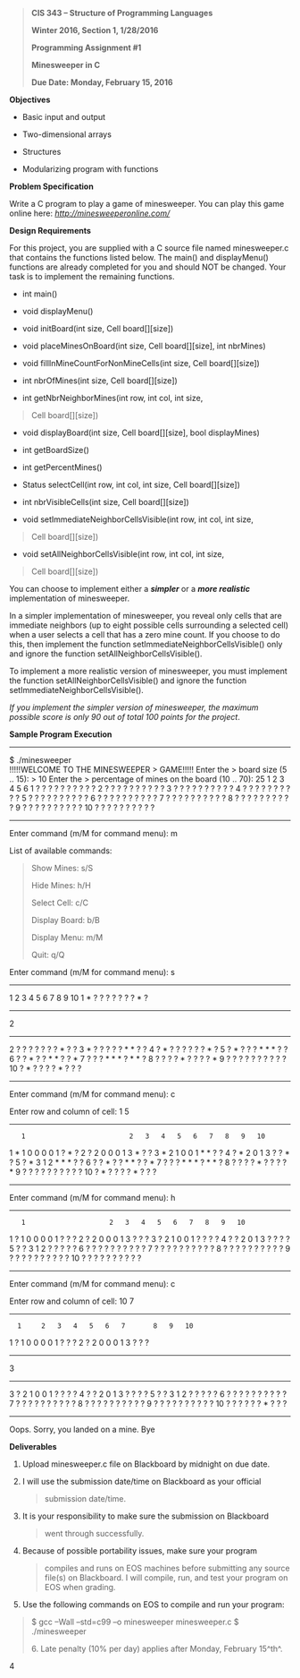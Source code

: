 > <span id="page1" class="anchor"></span>**CIS 343 – Structure of
> Programming Languages**
>
> **Winter 2016, Section 1, 1/28/2016**
>
> **Programming Assignment \#1**
>
> **Minesweeper in C**
>
> **Due Date: Monday, February 15, 2016**

**Objectives**

-   Basic input and output

-   Two-dimensional arrays

-   Structures

-   Modularizing program with functions

**Problem Specification**

Write a C program to play a game of minesweeper. You can play this game
online here: *http://minesweeperonline.com/*

**Design Requirements**

For this project, you are supplied with a C source file named
minesweeper.c that contains the functions listed below. The main() and
displayMenu() functions are already completed for you and should NOT be
changed. Your task is to implement the remaining functions.

-   int main()

-   void displayMenu()

-   void initBoard(int size, Cell board\[\]\[size\])

-   void placeMinesOnBoard(int size, Cell board\[\]\[size\],
    int nbrMines)

-   void fillInMineCountForNonMineCells(int size,
    Cell board\[\]\[size\])

-   int nbrOfMines(int size, Cell board\[\]\[size\])

-   int getNbrNeighborMines(int row, int col, int size,

> Cell board\[\]\[size\])

-   void displayBoard(int size, Cell board\[\]\[size\],
    bool displayMines)

-   int getBoardSize()

-   int getPercentMines()

-   Status selectCell(int row, int col, int size,
    Cell board\[\]\[size\])

-   int nbrVisibleCells(int size, Cell board\[\]\[size\])

-   void setImmediateNeighborCellsVisible(int row, int col, int size,

> Cell board\[\]\[size\])

-   void setAllNeighborCellsVisible(int row, int col, int size,

> Cell board\[\]\[size\])

You can choose to implement either a ***simpler*** or a ***more
realistic*** implementation of minesweeper.

<span id="page2" class="anchor"></span>In a simpler implementation of
minesweeper, you reveal only cells that are immediate neighbors (up to
eight possible cells surrounding a selected cell) when a user selects a
cell that has a zero mine count. If you choose to do this, then
implement the function setImmediateNeighborCellsVisible() only and
ignore the function setAllNeighborCellsVisible().

To implement a more realistic version of minesweeper, you must implement
the function setAllNeighborCellsVisible() and ignore the function
setImmediateNeighborCellsVisible().

*If you implement the simpler version of minesweeper, the maximum
possible score is only 90 out of total 100 points for the project*.

**Sample Program Execution**

  ------------------ --------------------------------------------------- ----------------- ------------- --- --- --- --- --- --- ----
  \$ ./minesweeper                                                                                               
  !!!!!WELCOME TO    THE                                                 MINESWEEPER       > GAME!!!!!
  Enter the          > board                                             size (5 .. 15):   > 10
  Enter the          > percentage of mines on the board (10 .. 70): 25
                     1                                                   2                 3             4   5   6
  1                  ? ? ? ? ?                                           ? ? ? ?           ?
  2                  ? ? ? ? ?                                           ? ? ? ?           ?
  3                  ? ? ? ? ?                                           ? ? ? ?           ?
  4                  ? ? ? ? ?                                           ? ? ? ?           ?
  5                  ? ? ? ? ?                                           ? ? ? ?           ?
  6                  ? ? ? ? ?                                           ? ? ? ?           ?
  7                  ? ? ? ? ?                                           ? ? ? ?           ?
  8                  ? ? ? ? ?                                           ? ? ? ?           ?
  9                  ? ? ? ? ?                                           ? ? ? ?           ?
  10                 ? ? ? ? ?                                           ? ? ? ?           ?
  ------------------ --------------------------------------------------- ----------------- ------------- --- --- --- --- --- --- ----

Enter command (m/M for command menu): m

List of available commands:

> Show Mines: s/S
>
> Hide Mines: h/H
>
> Select Cell: c/C
>
> Display Board: b/B
>
> Display Menu: m/M
>
> Quit: q/Q

Enter command (m/M for command menu): s

  ------ --- --- --- --- --- --- --- ---- ----
  1      2   3   4   5   6   7   8   9    10
  1 \*   ?   ?   ?   ?   ?   ?   ?   \*   ?
  ------ --- --- --- --- --- --- --- ---- ----

2

  ------------------------------------------ --------------------------
  <span id="page3" class="anchor"></span>2   ? ? ? ? ? ? ? \* ? ?
  3                                          \* ? ? ? ? ? \* \* ? ?
  4                                          ? \* ? ? ? ? ? ? \* ?
  5                                          ? \* ? ? ? \* \* \* ? ?
  6                                          ? ? \* ? ? \* \* ? ? \*
  7                                          ? ? ? \* \* \* ? \* \* ?
  8                                          ? ? ? ? \* ? ? ? ? \*
  9                                          ? ? ? ? ? ? ? ? ? ?
  10                                         ? \* ? ? ? ? \* ? ? ?
  ------------------------------------------ --------------------------

Enter command (m/M for command menu): c

Enter row and column of cell: 1 5

  ---- -------------------------- --- --- --- --- --- --- --- --- ----
       1                          2   3   4   5   6   7   8   9   10
  1    \* 1 0 0 0 0 1 ? \* ?
  2    ? 2 0 0 0 1 3 \* ? ?
  3    \* 2 1 0 0 1 \* \* ? ?
  4    ? \* 2 0 1 3 ? ? \* ?
  5    ? \* 3 1 2 \* \* \* ? ?
  6    ? ? \* ? ? \* \* ? ? \*
  7    ? ? ? \* \* \* ? \* \* ?
  8    ? ? ? ? \* ? ? ? ? \*
  9    ? ? ? ? ? ? ? ? ? ?
  10   ? \* ? ? ? ? \* ? ? ?
  ---- -------------------------- --- --- --- --- --- --- --- --- ----

Enter command (m/M for command menu): h

  ---- --------------------- --- --- --- --- --- --- --- --- ----
       1                     2   3   4   5   6   7   8   9   10
  1    ? 1 0 0 0 0 1 ? ? ?
  2    ? 2 0 0 0 1 3 ? ? ?
  3    ? 2 1 0 0 1 ? ? ? ?
  4    ? ? 2 0 1 3 ? ? ? ?
  5    ? ? 3 1 2 ? ? ? ? ?
  6    ? ? ? ? ? ? ? ? ? ?
  7    ? ? ? ? ? ? ? ? ? ?
  8    ? ? ? ? ? ? ? ? ? ?
  9    ? ? ? ? ? ? ? ? ? ?
  10   ? ? ? ? ? ? ? ? ? ?
  ---- --------------------- --- --- --- --- --- --- --- --- ----

Enter command (m/M for command menu): c

Enter row and column of cell: 10 7

  --- ----- --- --- --- --- --- ------- --- --- ----
      1     2   3   4   5   6   7       8   9   10
  1   ? 1   0   0   0   0   1   ? ? ?
  2   ?     2   0   0   0   1   3       ?   ?   ?
  --- ----- --- --- --- --- --- ------- --- --- ----

3

  ------------------------------------------ ----------------------
  <span id="page4" class="anchor"></span>3   ? 2 1 0 0 1 ? ? ? ?
  4                                          ? ? 2 0 1 3 ? ? ? ?
  5                                          ? ? 3 1 2 ? ? ? ? ?
  6                                          ? ? ? ? ? ? ? ? ? ?
  7                                          ? ? ? ? ? ? ? ? ? ?
  8                                          ? ? ? ? ? ? ? ? ? ?
  9                                          ? ? ? ? ? ? ? ? ? ?
  10                                         ? ? ? ? ? ? \* ? ? ?
  ------------------------------------------ ----------------------

Oops. Sorry, you landed on a mine. Bye

**Deliverables**

1.  Upload minesweeper.c file on Blackboard by midnight on due date.

2.  I will use the submission date/time on Blackboard as your official
    > submission date/time.

3.  It is your responsibility to make sure the submission on Blackboard
    > went through successfully.

4.  Because of possible portability issues, make sure your program
    > compiles and runs on EOS machines before submitting any
    > source file(s) on Blackboard. I will compile, run, and test your
    > program on EOS when grading.

5.  Use the following commands on EOS to compile and run your program:

> \$ gcc –Wall –std=c99 –o minesweeper minesweeper.c \$ ./minesweeper
>
> 6\. Late penalty (10% per day) applies after Monday, February 15^th^.

4
